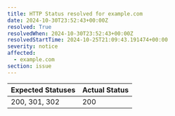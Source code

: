 ```yaml
---
title: HTTP Status resolved for example.com
date: 2024-10-30T23:52:43+00:00Z
resolved: True
resolvedWhen: 2024-10-30T23:52:43+00:00Z
resolvedStartTime: 2024-10-25T21:09:43.191474+00:00
severity: notice
affected:
  - example.com
section: issue
---
```


| Expected Statuses | Actual Status  |
|-------------------|----------------|
| 200, 301, 302 | 200 |
